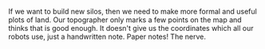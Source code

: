 If we want to build new silos, then we need to make more formal and useful plots of land.
Our topographer only marks a few points on the map and thinks that is good enough.
It doesn't give us the coordinates which all our robots use, just a handwritten note. Paper notes! The nerve.
